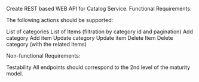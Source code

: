 Create REST based WEB API for Catalog Service.
Functional Requirements:

The following actions should be supported:

List of categories
List of Items (filtration by category id and pagination)
Add category
Add item
Update category
Update item
Delete Item
Delete category (with the related items)



Non-functional Requirements:

Testability
All endpoints should correspond to the 2nd level of the maturity model. 
